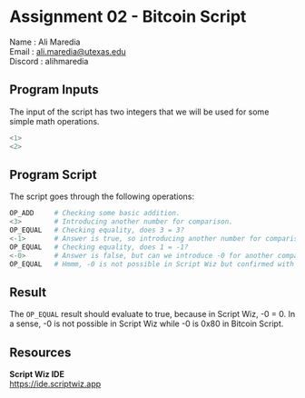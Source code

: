 # Assignment 02 - Bitcoin Script

Name    : Ali Maredia  
Email   : ali.maredia@utexas.edu  
Discord : alihmaredia 

## Program Inputs

The input of the script has two integers that we will be used for some simple math operations.

```python
<1>
<2>
```

## Program Script

The script goes through the following operations:

```python
OP_ADD     # Checking some basic addition.
<3>        # Introducing another number for comparison.    
OP_EQUAL   # Checking equality, does 3 = 3?
<-1>       # Answer is true, so introducing another number for comparison.  
OP_EQUAL   # Checking equality, does 1 = -1?
<-0>       # Answer is false, but can we introduce -0 for another comparison?
OP_EQUAL   # Hmmm, -0 is not possible in Script Wiz but confirmed with supertestnet that it's 0x80 in Bitcoin Script.
```

## Result

The `OP_EQUAL` result should evaluate to true, because in Script Wiz, -0 = 0. In a sense, -0 is not possible in Script Wiz while -0 is 0x80 in Bitcoin Script.

## Resources

**Script Wiz IDE**  
https://ide.scriptwiz.app
